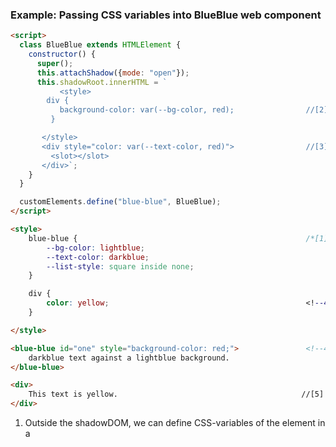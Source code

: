 ### Example: Passing CSS variables into BlueBlue web component
```html
<script>
  class BlueBlue extends HTMLElement {
    constructor() {
      super();
      this.attachShadow({mode: "open"});
      this.shadowRoot.innerHTML = `
           <style>
        div {
           background-color: var(--bg-color, red);                //[2]          
         }

       </style>
       <div style="color: var(--text-color, red)">                //[3]  
         <slot></slot>
       </div>`;                                                      
    }
  }

  customElements.define("blue-blue", BlueBlue);
</script>

<style>
    blue-blue {                                                   /*[1]*/
        --bg-color: lightblue;
        --text-color: darkblue;
        --list-style: square inside none;
    }

    div {                                                        
        color: yellow;                                            <!--4-->
    }

</style>

<blue-blue id="one" style="background-color: red;">               <!--4-->
    darkblue text against a lightblue background.
</blue-blue>

<div>                                                             
    This text is yellow.                                         //[5]
</div>
```

1. Outside the shadowDOM, we can define CSS-variables of the <blue-blue> element in a <style> element to expose multiple CSS properties.
2. Inside shadowDOM, we can define the background color <div> by invoking CSS variable selectors defined outside shadowDOM.
3. We can also define the color of the <div> element itself by also invoking CSS variable. When we use the <blue-blue> web 
component, the text inside it will be wrapped inside the <div>, making the text blue against the blue background.
4. Regular CSS properties set in the lightDOM will not leak into the web component and control the styles in the shadowDOM of the custom element.
5. Styles set inside the shadowDOM of <blue-blue>, does not leak out into the lightDOM surrounding the host element.

